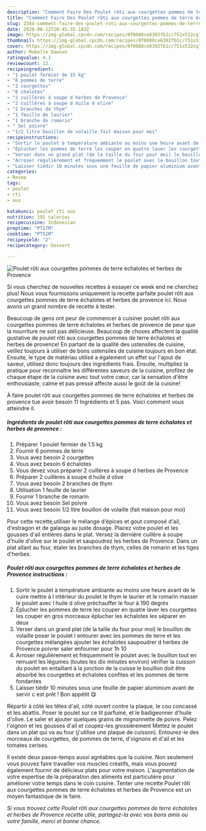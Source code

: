 ```yaml
---
description: "Comment Faire Des Poulet rôti aux courgettes pommes de terre échalotes et herbes de Provence"
title: "Comment Faire Des Poulet rôti aux courgettes pommes de terre échalotes et herbes de Provence"
slug: 2344-comment-faire-des-poulet-roti-aux-courgettes-pommes-de-terre-echalotes-et-herbes-de-provence
date: 2020-06-12T20:45:35.183Z
image: https://img-global.cpcdn.com/recipes/0f0088ce6392fb1c/751x532cq70/poulet-roti-aux-courgettes-pommes-de-terre-echalotes-et-herbes-de-provence-photo-principale-de-la-recette.jpg
thumbnail: https://img-global.cpcdn.com/recipes/0f0088ce6392fb1c/751x532cq70/poulet-roti-aux-courgettes-pommes-de-terre-echalotes-et-herbes-de-provence-photo-principale-de-la-recette.jpg
cover: https://img-global.cpcdn.com/recipes/0f0088ce6392fb1c/751x532cq70/poulet-roti-aux-courgettes-pommes-de-terre-echalotes-et-herbes-de-provence-photo-principale-de-la-recette.jpg
author: Mabelle Dawson
ratingvalue: 4.1
reviewcount: 12
recipeingredient:
- "1 poulet fermier de 15 kg"
- "6 pommes de terre"
- "2 courgettes"
- "6 chalotes"
- "2 cuillères à soupe d herbes de Provence"
- "2 cuillères à soupe d huile d olive"
- "2 branches de thym"
- "1 feuille de laurier"
- "1 branche de romarin"
- " Sel poivre"
- "1/2 litre bouillon de volaille fait maison pour moi"
recipeinstructions:
- "Sortir le poulet à température ambiante au moins une heure avant de le cuire mettre à l intérieur du poulet le thym le laurier et le romarin masser le poulet avec l huile d olive préchauffer le four à 190 degrés"
- "Éplucher les pommes de terre les couper en quatre laver les courgettes les couper en gros morceaux éplucher les échalotes les séparer en deux"
- "Verser dans un grand plat (de la taille du four pour moi) le bouillon de volaille poser le poulet l entourer avec les pommes de terre et les courgettes mélangées ajouter les échalotes saupoudrer d herbes de Provence poivrer saler enfourner pour 1h 10"
- "Arroser régulièrement et fréquemment le poulet avec le bouillon tout en remuant les légumes (toutes les dix minutes environ) vérifier la cuisson du poulet en entaillant à la jonction de la cuisse le bouillon doit être absorbé les courgettes et échalotes confites et les pommes de terre fondantes"
- "Laisser tiédir 10 minutes sous une feuille de papier aluminium avant de servir c est prêt ! Bon appétit 😋"
categories:
- Resep
tags:
- poulet
- rti
- aux

katakunci: poulet rti aux 
nutrition: 191 calories
recipecuisine: Indonesian
preptime: "PT17M"
cooktime: "PT52M"
recipeyield: "2"
recipecategory: Dessert

---
```



![Poulet rôti aux courgettes pommes de terre échalotes et herbes de Provence](https://img-global.cpcdn.com/recipes/0f0088ce6392fb1c/751x532cq70/poulet-roti-aux-courgettes-pommes-de-terre-echalotes-et-herbes-de-provence-photo-principale-de-la-recette.jpg)

Si vous cherchez de nouvelles recettes à essayer ce week end ne cherchez plus! Nous vous fournissons uniquement la recette parfaite poulet rôti aux courgettes pommes de terre échalotes et herbes de provence ici. Nous avons un grand nombre de recette à tester.

Beaucoup de gens ont peur de commencer à cuisiner poulet rôti aux courgettes pommes de terre échalotes et herbes de provence de peur que la nourriture ne soit pas délicieuse. Beaucoup de choses affectent la qualité gustative de poulet rôti aux courgettes pommes de terre échalotes et herbes de provence! En partant de la qualité des ustensiles de cuisine, veillez toujours à utiliser de bons ustensiles de cuisine toujours en bon état. Ensuite, le type de matériau utilisé a également un effet sur l'ajout de saveur, utilisez donc toujours des ingrédients frais. Ensuite, multipliez la pratique pour reconnaître les différentes saveurs de la cuisine, profitez de chaque étape de la cuisine avec tout votre cœur, car la sensation d'être enthousiaste, calme et pas pressé affecte aussi le goût de la cuisine!

<!--inarticleads1-->

À faire poulet rôti aux courgettes pommes de terre échalotes et herbes de provence tue avoir besoin 11 Ingrédients et 5 pas. Voici comment vous atteindre il.

##### Ingrédients de poulet rôti aux courgettes pommes de terre échalotes et herbes de provence :

1. Préparer 1 poulet fermier de 1.5 kg
1. Fournir 6 pommes de terre
1. Vous avez besoin 2 courgettes
1. Vous avez besoin 6 échalotes
1. Vous devez vous préparer 2 cuillères à soupe d herbes de Provence
1. Préparer 2 cuillères à soupe d huile d olive
1. Vous avez besoin 2 branches de thym
1. Utilisation 1 feuille de laurier
1. Fournir 1 branche de romarin
1. Vous avez besoin  Sel poivre
1. Vous avez besoin 1/2 litre bouillon de volaille (fait maison pour moi)


Pour cette recette,utiliser le mélange d&#39;épices et gout composé d&#39;ail, d&#39;estragon et de galanga au juste dosage. Placez votre poulet et les gousses d&#39;ail entières dans le plat. Versez la dernière cuillère à soupe d&#39;huile d&#39;olive sur le poulet et saupoudrez les herbes de Provence. Dans un plat allant au four, étaler les branches de thym, celles de romarin et les tiges d&#39;herbes. 

<!--inarticleads2-->

##### Poulet rôti aux courgettes pommes de terre échalotes et herbes de Provence instructions :

1. Sortir le poulet à température ambiante au moins une heure avant de le cuire mettre à l intérieur du poulet le thym le laurier et le romarin masser le poulet avec l huile d olive préchauffer le four à 190 degrés
1. Éplucher les pommes de terre les couper en quatre laver les courgettes les couper en gros morceaux éplucher les échalotes les séparer en deux
1. Verser dans un grand plat (de la taille du four pour moi) le bouillon de volaille poser le poulet l entourer avec les pommes de terre et les courgettes mélangées ajouter les échalotes saupoudrer d herbes de Provence poivrer saler enfourner pour 1h 10
1. Arroser régulièrement et fréquemment le poulet avec le bouillon tout en remuant les légumes (toutes les dix minutes environ) vérifier la cuisson du poulet en entaillant à la jonction de la cuisse le bouillon doit être absorbé les courgettes et échalotes confites et les pommes de terre fondantes
1. Laisser tiédir 10 minutes sous une feuille de papier aluminium avant de servir c est prêt ! Bon appétit 😋


Répartir à côté les têtes d&#39;ail, côté ouvert contre la plaque, le cou concassé et les abattis. Poser le poulet sur ce lit parfumé, et le badigeonner d&#39;huile d&#39;olive. Le saler et ajouter quelques grains de mignonnette de poivre. Pelez l&#39;oignon et les gousses d&#39;ail et coupez-les grossièrement Mettez le poulet dans un plat qui va au four (j&#39;utilise une plaque de cuisson). Entourez-le des morceaux de courgettes, de pommes de terre, d&#39;oignons et d&#39;ail et les tomates cerises. 

<!--inarticleads1-->

<p>
Il existe deux passe-temps aussi agréables que la cuisine. Non seulement vous pouvez faire travailler vos muscles créatifs, mais vous pouvez également fournir de délicieux plats pour votre maison. L'augmentation de votre expertise de la préparation des aliments est particulière pour améliorer votre temps dans le coin cuisine. Tenter une recette Poulet rôti aux courgettes pommes de terre échalotes et herbes de Provence est un moyen fantastique de le faire.
</p>

<p>
<i>Si vous trouvez cette Poulet rôti aux courgettes pommes de terre échalotes et herbes de Provence recette utile, partagez-la avec vos bons amis ou votre famille, merci et bonne chance.</i>
</p>
